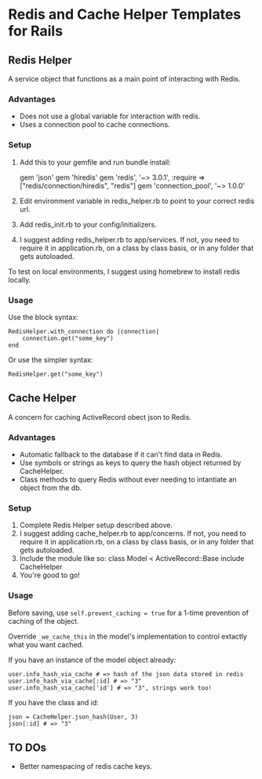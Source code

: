 # Redis and Cache Helper Templates for Rails

## Redis Helper
A service object that functions as a main point of interacting with Redis.

### Advantages
* Does not use a global variable for interaction with redis.
* Uses a connection pool to cache connections.

### Setup
1. Add this to your gemfile and run bundle install:

    gem 'json'
    gem 'hiredis'
    gem 'redis', '~> 3.0.1', :require => ["redis/connection/hiredis", "redis"]
    gem 'connection_pool', '~> 1.0.0'

2. Edit environment variable in redis_helper.rb to point to your correct redis url.
3. Add redis_init.rb to your config/initializers.
4. I suggest adding redis_helper.rb to app/services.  If not, you need to require it in application.rb, on a class by class basis, or in any folder that gets autoloaded.

To test on local environments, I suggest using homebrew to install redis locally.

### Usage
Use the block syntax:

    RedisHelper.with_connection do |connection|
        connection.get("some_key")
    end

Or use the simpler syntax:

    RedisHelper.get("some_key")

## Cache Helper
A concern for caching ActiveRecord obect json to Redis.

### Advantages
* Automatic fallback to the database if it can't find data in Redis.
* Use symbols or strings as keys to query the hash object returned by CacheHelper.
* Class methods to query Redis without ever needing to intantiate an object from the db.

### Setup
1.  Complete Redis Helper setup described above.
2.  I suggest adding cache_helper.rb to app/concerns.  If not, you need to require it in application.rb, on a class by class basis, or in any folder that gets autoloaded.
3.  Include the module like so:
    class Model < ActiveRecord::Base
    	include CacheHelper
4.  You're good to go!

### Usage
Before saving, use `self.prevent_caching = true` for a 1-time prevention of caching of the object.

Override `_we_cache_this` in the model's implementation to control extactly what you want cached.

If you have an instance of the model object already:

    user.info_hash_via_cache # => hash of the json data stored in redis
    user.info_hash_via_cache[:id] # => "3"
    user.info_hash_via_cache['id'] # => "3", strings work too!

If you have the class and id:
	
    json = CacheHelper.json_hash(User, 3)
    json[:id] # => "3"

## TO DOs
* Better namespacing of redis cache keys.



